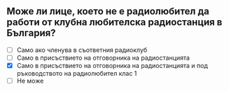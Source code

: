 ## Може ли лице, което не е радиолюбител да работи от клубна любителска радиостанция в България?

<!-- Верният отговор е отбелязан с [X] -->

- [ ] Само ако членува в съответния радиоклуб
- [ ] Само в присъствието на отговорника на радиостанцията
- [X] Само в присъствието на отговорника на радиостанцията и под ръководството на радиолюбител клас 1
- [ ] Не може
